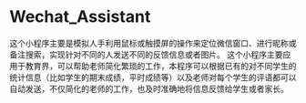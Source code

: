 # Wechat_Assistant
 这个小程序主要是模拟人手利用鼠标或触摸屏的操作来定位微信窗口、进行昵称或备注搜索，实现针对不同的人发送不同的反馈信息或者图片。    这个小程序主要应用于教育界，可以帮助老师简化繁琐的工作，本程序可以根据已有的对不同学生的统计信息（比如学生的期末成绩，平时成绩等）以及老师对每个学生的评语都可以自动发送，不仅简化的老师的工作，也及时准确地将信息反馈给学生或者家长。

